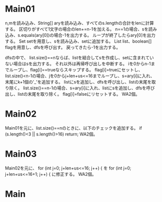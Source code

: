 # Main01
n,mを読み込み、String[] aryを読み込み、すべてのs.lengthの合計をlenに計算する。
区切りがすべて1文字の場合のlen+=n-1を加える。
n==1の場合、sを読み込み、s.equals(ary[0])の場合-1を出力する。
ループが終了したらary[0]を出力する。
Set<String> setを用意し、sを読み込み、setに追加する。
List<String> list、boolean[] flagを用意し、dfsを呼び出す。
戻ってきたら-1を出力する。

dfsの中で、
list.size()==nならば、listを結合してsを作成し、setに含まれていない場合はsを出力する。
それ以外は再帰呼び出しを中断する。
iを0からn-1までループし、flag[i]==trueならスキップする。
flag[i]=trueにセットし、
list.size()<n-1の場合、jを0からj+len+us<=16までループし、s=ary[i]に入れ、末尾にk+1個の'\_'を追加する。
listにsを追加し、dfsを呼び出し、listの末尾を取り除く。
list.size()==n-1の場合、s=ary[i]に入れ、listにsを追加し、dfsを呼び出し、listの末尾を取り除く。
flag[i]=falseにリセットする。
WA2個。

# Main02
Main01を元に、list.size()==nのときに、以下のチェックを追加する。
if (s.length()<3 || s.length()>16) return;
WA2個。

# Main03
Main02を元に、
for (int j=0; j+len+us<=16; j++) {
を
for (int j=0; j+len+us<=16+1; j++) {
に修正する。
WA2個。

# Main

